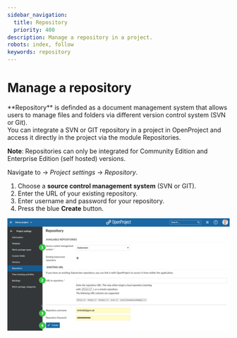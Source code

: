 ```yaml
---
sidebar_navigation:
  title: Repository
  priority: 400
description: Manage a repository in a project.
robots: index, follow
keywords: repository
---
```

# Manage a repository

<div class="glossary">**Repository** is definded as a document management system that allows users to manage files and folders via different version control system (SVN or Git).</div>
You can integrate a SVN or GIT repository in a project in OpenProject and access it directly in the project via the module Repositories.

**Note**: Repositories can only be integrated for Community Edition and Enterprise Edition (self hosted) versions.
</div>

Navigate to -> *Project settings* -> *Repository*.

1. Choose a **source control management system** (SVN or GIT).
2. Enter the URL of your existing repository.
3. Enter username and password for your repository.
4. Press the blue **Create** button.

![User-guide-project-settings-repository](User-guide-project-settings-repository-1581424843016.png)